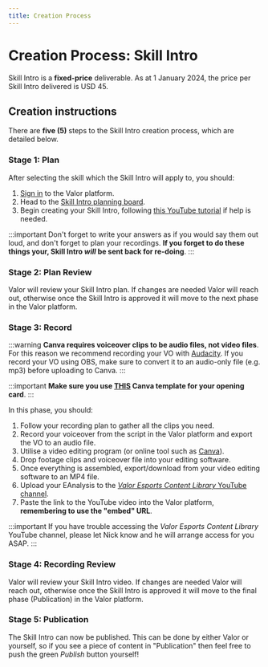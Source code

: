 ```yaml
---
title: Creation Process
---
```


# Creation Process: Skill Intro

Skill Intro is a **fixed-price** deliverable. As at 1 January 2024, the price per Skill Intro delivered is USD 45.

## Creation instructions

There are **five (5)** steps to the Skill Intro creation process, which are detailed below.

### Stage 1: Plan

After selecting the skill which the Skill Intro will apply to, you should:

1. [Sign in](https://app.valoresports.com/sign-in) to the Valor platform.
1. Head to the [Skill Intro planning board](https://app.valoresports.com/content-creation/SKILL_INTRO/prepare/list).
1. Begin creating your Skill Intro, following [this YouTube tutorial](https://youtu.be/g0QCtLxJBYU) if help is needed.

:::important
Don't forget to write your answers as if you would say them out loud, and don't forget to plan your recordings. **If you forget to do these things your, Skill Intro _will_ be sent back for re-doing**.
:::

### Stage 2: Plan Review

Valor will review your Skill Intro plan. If changes are needed Valor will reach out, otherwise once the Skill Intro is approved it will move to the next phase in the Valor platform.

### Stage 3: Record

:::warning
**Canva requires voiceover clips to be audio files, not video files**. For this reason we recommend recording your VO with [Audacity](https://www.audacityteam.org/). If you record your VO using OBS, make sure to convert it to an audio-only file (e.g. mp3) before uploading to Canva.
:::

:::important
**Make sure you use [THIS](https://www.canva.com/design/DAFkckhEqnk/K3853qwFcau4uuHTNlNRZw/edit?utm_content=DAFkckhEqnk) Canva template for your opening card**.
:::

In this phase, you should:

1. Follow your recording plan to gather all the clips you need.
1. Record your voiceover from the script in the Valor platform and export the VO to an audio file.
1. Utilise a video editing program (or online tool such as [Canva](https://www.canva.com/)).
1. Drop footage clips and voiceover file into your editing software.
1. Once everything is assembled, export/download from your video editing software to an MP4 file.
1. Upload your EAnalysis to the [_Valor Esports Content Library_ YouTube channel](https://studio.youtube.com/channel/UCuBq5lmGJjSH0Hi7H3vwA3w).
1. Paste the link to the YouTube video into the Valor platform, **remembering to use the "embed" URL**.

:::important
If you have trouble accessing the _Valor Esports Content Library_ YouTube channel, please let Nick know and he will arrange access for you ASAP.
:::

### Stage 4: Recording Review

Valor will review your Skill Intro video. If changes are needed Valor will reach out, otherwise once the Skill Intro is approved it will move to the final phase (Publication) in the Valor platform.

### Stage 5: Publication

The Skill Intro can now be published. This can be done by either Valor or yourself, so if you see a piece of content in "Publication" then feel free to push the green _Publish_ button yourself!

